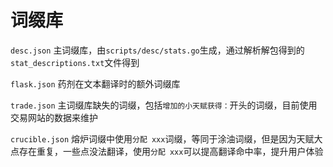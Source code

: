 # 词缀库
`desc.json` 主词缀库，由`scripts/desc/stats.go`生成，通过解析解包得到的`stat_descriptions.txt`文件得到

`flask.json` 药剂在文本翻译时的额外词缀库

`trade.json` 主词缀库缺失的词缀，包括`增加的小天赋获得：`开头的词缀，目前使用交易网站的数据来维护

`crucible.json` 熔炉词缀中使用`分配 xxx`词缀，等同于涂油词缀，但是因为天赋大点存在重复，一些点没法翻译，使用`分配 xxx`可以提高翻译命中率，提升用户体验